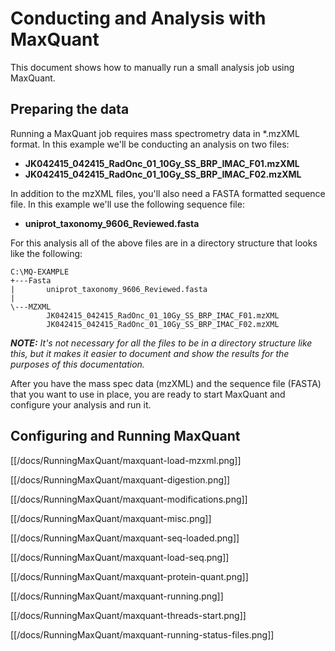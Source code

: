# Conducting and Analysis with MaxQuant

This document shows how to manually run a small analysis job using MaxQuant.

## Preparing the data

Running a MaxQuant job requires mass spectrometry data in *.mzXML format. In this example we'll be conducting an analysis on two files:

* **JK042415_042415_RadOnc_01_10Gy_SS_BRP_IMAC_F01.mzXML**
* **JK042415_042415_RadOnc_01_10Gy_SS_BRP_IMAC_F02.mzXML**

In addition to the mzXML files, you'll also need a FASTA formatted sequence file. In this example we'll use the following sequence file:

* **uniprot_taxonomy_9606_Reviewed.fasta**

For this analysis all of the above files are in a directory structure that looks like the following:

```
C:\MQ-EXAMPLE
+---Fasta
|       uniprot_taxonomy_9606_Reviewed.fasta
|
\---MZXML
        JK042415_042415_RadOnc_01_10Gy_SS_BRP_IMAC_F01.mzXML
        JK042415_042415_RadOnc_01_10Gy_SS_BRP_IMAC_F02.mzXML
```

***NOTE:*** *It's not necessary for all the files to be in a directory structure like this, but it makes it easier to document and show the results for the purposes of this documentation.*    

After you have the mass spec data (mzXML) and the sequence file (FASTA) that you want to use in place, you are ready to start MaxQuant and configure your analysis and run it.


## Configuring and Running MaxQuant



[[/docs/RunningMaxQuant/maxquant-load-mzxml.png]]



[[/docs/RunningMaxQuant/maxquant-digestion.png]]

[[/docs/RunningMaxQuant/maxquant-modifications.png]]


[[/docs/RunningMaxQuant/maxquant-misc.png]]


[[/docs/RunningMaxQuant/maxquant-seq-loaded.png]]


[[/docs/RunningMaxQuant/maxquant-load-seq.png]]


[[/docs/RunningMaxQuant/maxquant-protein-quant.png]]


[[/docs/RunningMaxQuant/maxquant-running.png]]

[[/docs/RunningMaxQuant/maxquant-threads-start.png]]

[[/docs/RunningMaxQuant/maxquant-running-status-files.png]]











